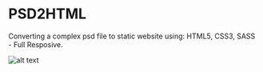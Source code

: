 # PSD2HTML
Converting a complex psd file to static website using: HTML5, CSS3, SASS - Full Resposive.

![alt text](https://imgur.com/D2cU7KT)
